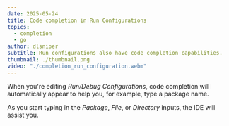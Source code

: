 ```yaml
---
date: 2025-05-24
title: Code completion in Run Configurations
topics:
  - completion
  - go
author: dlsniper
subtitle: Run configurations also have code completion capabilities.
thumbnail: ./thumbnail.png
video: "./completion_run_configuration.webm"
---
```


When you're editing _Run/Debug Configurations_, code completion will automatically appear to help you, for example, type a package name.

As you start typing in the _Package_, _File_, or _Directory_ inputs, the IDE will assist you.
